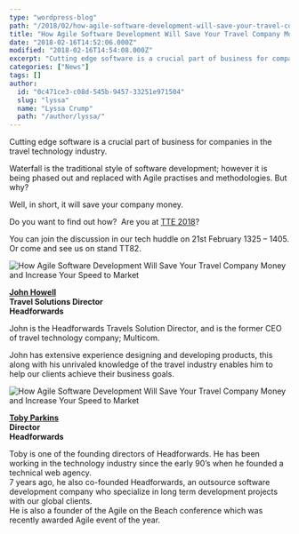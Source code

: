 ```yaml
---
type: "wordpress-blog"
path: "/2018/02/how-agile-software-development-will-save-your-travel-company-money-and-increase-your-speed-to-market"
title: "How Agile Software Development Will Save Your Travel Company Money and Increase Your Speed to Market"
date: "2018-02-16T14:52:06.000Z"
modified: "2018-02-16T14:54:08.000Z"
excerpt: "Cutting edge software is a crucial part of business for companies in the travel technology industry. Waterfall is the traditional style of software development; however it is being phased out and replaced with Agile practises and methodologies. But why? Well, in short, it will save your company money. Do you want to find out how?  …"
categories: ["News"]
tags: []
author:
  id: "0c471ce3-c08d-545b-9457-33251e971504"
  slug: "lyssa"
  name: "Lyssa Crump"
  path: "/author/lyssa/"
---
```

Cutting edge software is a crucial part of business for companies in the travel technology industry.

Waterfall is the traditional style of software development; however it is being phased out and replaced with Agile practises and methodologies. But why?

Well, in short, it will save your company money.

Do you want to find out how?  Are you at [TTE 2018](http://www.traveltechnologyeurope.com/whats-on/2018)?

You can join the discussion in our tech huddle on 21st February 1325 – 1405.  
Or come and see us on stand TT82.


<section class="gallery">


![How Agile Software Development Will Save Your Travel Company Money and Increase Your Speed to Market](/wp-content/uploads/2018/02/John-Howell-headshot.jpeg)

</section>



**[John Howell](https://www.linkedin.com/in/john-howell/)**  
**Travel Solutions Director**  
**Headforwards**

John is the Headforwards Travels Solution Director, and is the former CEO of travel technology company; Multicom.

John has extensive experience designing and developing products, this along with his unrivaled knowledge of the travel industry enables him to help our clients achieve their business goals.


<section class="gallery">


![How Agile Software Development Will Save Your Travel Company Money and Increase Your Speed to Market](/wp-content/uploads/2018/02/Toby-Parkins-Headforwards-copy.jpg)

</section>



**[Toby Parkins](https://www.linkedin.com/in/tobyparkins/)**  
**Director**  
**Headforwards**

Toby is one of the founding directors of Headforwards. He has been working in the technology industry since the early 90’s when he founded a technical web agency.  
7 years ago, he also co-founded Headforwards, an outsource software development company who specialize in long term development projects with our global clients.  
He is also a founder of the Agile on the Beach conference which was recently awarded Agile event of the year.
